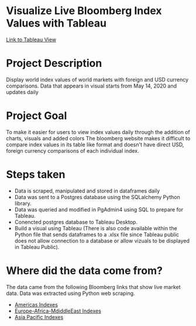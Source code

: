 # Visualize Live Bloomberg Index Values with Tableau

[Link to Tableau View](https://public.tableau.com/profile/juanp5926#!/vizhome/WorldIndexValues/Dashboard1)

# Project Description
Display world index values of world markets with foreign and USD currency comparisons. 
Data that appears in visual starts from May 14, 2020 and updates daily

# Project Goal
To make it easier for users to view index values daily through the addition of charts, visuals and added colors 
The bloomberg website makes it difficult to compare index values in its table like format and doesn't
have direct USD, foreign currency comparisons of each individual index. 

# Steps taken
  - Data is scraped, manipulated and stored in dataframes daily
  - Data was sent to a Postgres database using the SQLalchemy Python library. 
  - Data was queried and modified in PgAdmin4 using SQL to prepare for Tableau.
  - Conencted postgres database to Tableau Desktop.
  - Build a visual using Tableau
(There is also code available within the Python file that sends dataframes to a .xlsx file since Tableau public does not allow connection to a database or allow vizuals to be displayed in Tableau Public). 

# Where did the data come from? 

The data came from the following Bloomberg links that show live market data. 
Data was extracted using Python web scraping.
 - [Americas Indexes](https://www.bloomberg.com/markets/stocks/world-indexes/americas)
 - [Europe-Africa-MdiddleEast Indexes](https://www.bloomberg.com/markets/stocks/world-indexes/europe-africa-middle-east)
 - [Asia Pacific Indexes](https://www.bloomberg.com/markets/stocks/world-indexes/asia-pacific)



